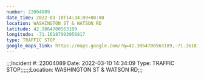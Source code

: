 ```yaml
---
number: 22004089
date_time: 2022-03-10T14:34:09+00:00
location: WASHINGTON ST & WATSON RD
latitude: 42.3864700563189
longitude: -71.16187993956817
type: TRAFFIC STOP
google_maps_link: https://maps.google.com/?q=42.3864700563189,-71.16187993956817
---
```


;;;Incident #: 22004089  Date: 2022-03-10 14:34:09   Type: TRAFFIC STOP;;;;;;Location: WASHINGTON ST & WATSON RD;;;
